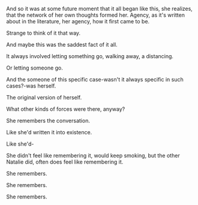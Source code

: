 And so it was at some future moment that it all began like this, she realizes, that the network of her own thoughts formed her. Agency, as it's written about in the literature, her agency, how it first came to be.

Strange to think of it that way.

And maybe this was the saddest fact of it all.

It always involved letting something go, walking away, a distancing.

Or letting someone go.

And the someone of this specific case-wasn't it always specific in such cases?-was herself.

The original version of herself.

What other kinds of forces were there, anyway?

She remembers the conversation.

Like she'd written it into existence.

Like she'd-

She didn't feel like remembering it, would keep smoking, but the other Natalie did, often does feel like remembering it.

She remembers.

She remembers.

She remembers.